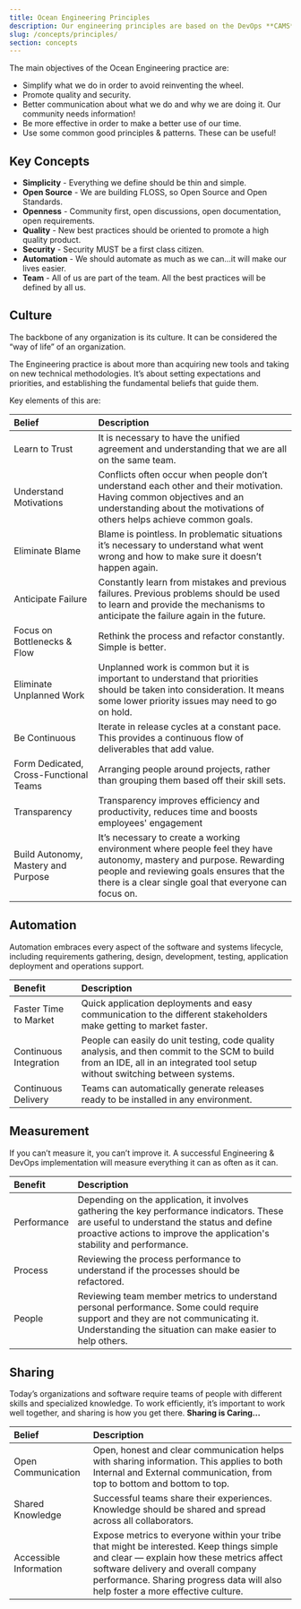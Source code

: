 ```yaml
---
title: Ocean Engineering Principles
description: Our engineering principles are based on the DevOps **CAMS** acronym (Culture, Automation, Measurement and Sharing).
slug: /concepts/principles/
section: concepts
---
```


The main objectives of the Ocean Engineering practice are:

- Simplify what we do in order to avoid reinventing the wheel.
- Promote quality and security.
- Better communication about what we do and why we are doing it. Our community needs information!
- Be more effective in order to make a better use of our time.
- Use some common good principles & patterns. These can be useful!

## Key Concepts

- **Simplicity** - Everything we define should be thin and simple.
- **Open Source** - We are building FLOSS, so Open Source and Open Standards.
- **Openness** - Community first, open discussions, open documentation, open requirements.
- **Quality** - New best practices should be oriented to promote a high quality product.
- **Security** - Security MUST be a first class citizen.
- **Automation** - We should automate as much as we can...it will make our lives easier.
- **Team** - All of us are part of the team. All the best practices will be defined by all us.

## Culture

The backbone of any organization is its culture. It can be considered the “way of life” of an organization.

The Engineering practice is about more than acquiring new tools and taking on new technical methodologies. It’s about setting expectations and priorities, and establishing the fundamental beliefs that guide them.

Key elements of this are:

| Belief                                 | Description |
| :------------------------------------- | :---------- |
| Learn to Trust                         | It is necessary to have the unified agreement and understanding that we are all on the same team. |
| Understand Motivations                 | Conflicts often occur when people don’t understand each other and their motivation. Having common objectives and an understanding about the motivations of others helps achieve common goals. |
| Eliminate Blame                        | Blame is pointless. In problematic situations it’s necessary to understand what went wrong and how to make sure it doesn’t happen again. |
| Anticipate Failure                     | Constantly learn from mistakes and previous failures. Previous problems should be used to learn and provide the mechanisms to anticipate the failure again in the future. |
| Focus on Bottlenecks & Flow            | Rethink the process and refactor constantly. Simple is better. |
| Eliminate Unplanned Work               | Unplanned work is common but it is important to understand that priorities should be taken into consideration. It means some lower priority issues may need to go on hold. |
| Be Continuous                          | Iterate in release cycles at a constant pace. This provides a continuous flow of deliverables that add value. |
| Form Dedicated, Cross-Functional Teams | Arranging people around projects, rather than grouping them based off their skill sets. |
| Transparency                           | Transparency improves efficiency and productivity, reduces time and boosts employees' engagement |
| Build Autonomy, Mastery and Purpose    | It’s necessary to create a working environment where people feel they have autonomy, mastery and purpose. Rewarding people and reviewing goals ensures that the there is a clear single goal that everyone can focus on. |

## Automation

Automation embraces every aspect of the software and systems lifecycle, including requirements gathering, design, development, testing, application deployment and operations support.

| Benefit                | Description |
| :--------------------- | :---------- |
| Faster Time to Market  | Quick application deployments and easy communication to the different stakeholders make getting to market faster. |
| Continuous Integration | People can easily do unit testing, code quality analysis, and then commit to the SCM to build from an IDE, all in an integrated tool setup without switching between systems. |
| Continuous Delivery    | Teams can automatically generate releases ready to be installed in any environment. |

## Measurement

If you can’t measure it, you can’t improve it. A successful Engineering & DevOps implementation will measure everything it can as often as it can.

| Benefit     | Description |
| :---------- | :---------- |
| Performance | Depending on the application, it involves gathering the key performance indicators. These are useful to understand the status and define proactive actions to improve the application's stability and performance. |
| Process     | Reviewing the process performance to understand if the processes should be refactored. |
| People      | Reviewing team member metrics to understand personal performance. Some could require support and they are not communicating it. Understanding the situation can make easier to help others. |

## Sharing

Today’s organizations and software require teams of people with different skills and specialized knowledge.
To work efficiently, it’s important to work well together, and sharing is how you get there. **Sharing is Caring...**

| Belief                 | Description |
| :--------------------- | :---------- |
| Open Communication     | Open, honest and clear communication helps with sharing information. This applies to both Internal and External communication, from top to bottom and bottom to top. |
| Shared Knowledge       | Successful teams share their experiences. Knowledge should be shared and spread across all collaborators. |
| Accessible Information | Expose metrics to everyone within your tribe that might be interested. Keep things simple and clear — explain how these metrics affect software delivery and overall company performance. Sharing progress data will also help foster a more effective culture. |
